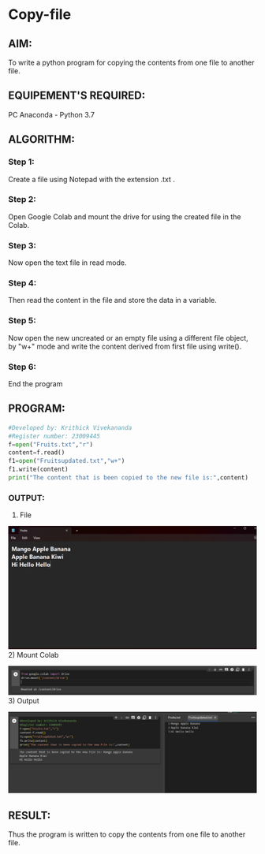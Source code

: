 # Copy-file
## AIM:
To write a python program for copying the contents from one file to another file.
## EQUIPEMENT'S REQUIRED: 
PC
Anaconda - Python 3.7
## ALGORITHM: 
### Step 1:
Create a file using Notepad with the extension .txt .


### Step 2: 
Open Google Colab and mount the drive for using the created file in the Colab.


### Step 3: 
Now open the text file in read mode.

### Step 4:  
Then read the content in the file and store the data in a variable.
### Step 5: 
Now open the new uncreated or an empty file using a different file object, by "w+" mode and write the content derived from first file using write().

### Step 6:
 End the program

## PROGRAM:
```python
#Developed by: Krithick Vivekananda
#Register number: 23009445
f=open("Fruits.txt","r")
content=f.read()
f1=open("Fruitsupdated.txt","w+")
f1.write(content)
print("The content that is been copied to the new file is:",content)
```

### OUTPUT:
1) File

![file](Fruitsfile.png)
2) Mount Colab

![mount](mountcolab.png)
3) Output

![output](Copyfile.png)


## RESULT:
Thus the program is written to copy the contents from one file to another file.